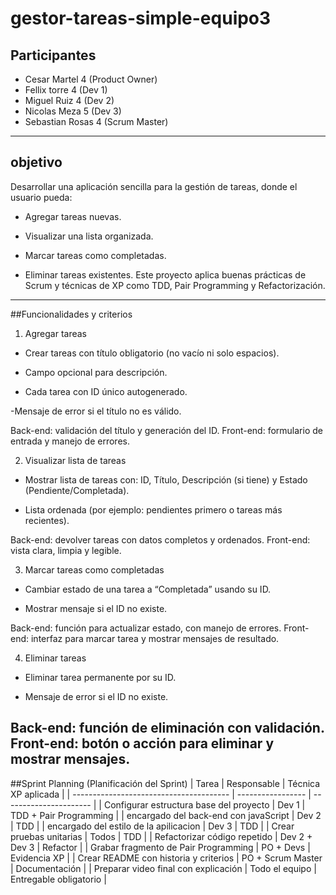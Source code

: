 # gestor-tareas-simple-equipo3
## Participantes
- Cesar Martel 4 (Product Owner)
- Fellix torre 4 (Dev 1)
- Miguel Ruiz 4 (Dev 2)
- Nicolas  Meza 5 (Dev 3)
- Sebastian Rosas 4 (Scrum Master)
-------------------------------------------------------
## objetivo
Desarrollar una aplicación sencilla para la gestión de tareas, donde el usuario pueda:

- Agregar tareas nuevas.

- Visualizar una lista organizada.

- Marcar tareas como completadas.

- Eliminar tareas existentes.
Este proyecto aplica buenas prácticas de Scrum y técnicas de XP como TDD, Pair Programming y Refactorización.
-------------------------------------------------------
##Funcionalidades y criterios
1. Agregar tareas
- Crear tareas con título obligatorio (no vacío ni solo espacios).

- Campo opcional para descripción.

- Cada tarea con ID único autogenerado.

 -Mensaje de error si el título no es válido.

Back-end: validación del título y generación del ID.
Front-end: formulario de entrada y manejo de errores.

2. Visualizar lista de tareas
- Mostrar lista de tareas con: ID, Título, Descripción (si tiene) y Estado (Pendiente/Completada).

- Lista ordenada (por ejemplo: pendientes primero o tareas más recientes).

Back-end: devolver tareas con datos completos y ordenados.
Front-end: vista clara, limpia y legible.

3. Marcar tareas como completadas
- Cambiar estado de una tarea a “Completada” usando su ID.

- Mostrar mensaje si el ID no existe.

Back-end: función para actualizar estado, con manejo de errores.
Front-end: interfaz para marcar tarea y mostrar mensajes de resultado.

4. Eliminar tareas
- Eliminar tarea permanente por su ID.

- Mensaje de error si el ID no existe.

Back-end: función de eliminación con validación.
Front-end: botón o acción para eliminar y mostrar mensajes.
-------------------------------------------------------
##Sprint Planning (Planificación del Sprint)
| Tarea                                   | Responsable       | Técnica XP aplicada    |
| --------------------------------------- | ----------------- | ---------------------- |
| Configurar estructura base del proyecto | Dev 1             | TDD + Pair Programming |
| encargado del back-end con javaScript   | Dev 2             | TDD                    |
| encargado del estilo de la apilicacion  | Dev 3             | TDD                    |
| Crear pruebas unitarias                 | Todos             | TDD                    |
| Refactorizar código repetido            | Dev 2 + Dev 3     | Refactor               |
| Grabar fragmento de Pair Programming    | PO + Devs         | Evidencia XP           |
| Crear README con historia y criterios   | PO + Scrum Master | Documentación          |
| Preparar video final con explicación    | Todo el equipo    | Entregable obligatorio |
